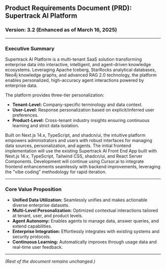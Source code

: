 ## **Product Requirements Document (PRD): Supertrack AI Platform**

### **Version: 3.2 (Enhanced as of March 16, 2025\)**

---

### **Executive Summary**

Supertrack AI Platform is a multi-tenant SaaS solution transforming enterprise data into interactive, intelligent, and agent-driven knowledge ecosystems. Leveraging Apache Iceberg, StarRocks analytical databases, Neo4j knowledge graphs, and advanced RAG 2.0 technology, the platform enables personalized, high-accuracy agent interactions powered by enterprise data.

The platform provides three-tier personalization:

* **Tenant-Level:** Company-specific terminology and data context.  
* **User-Level:** Response personalization based on explicit/inferred user preferences.  
* **Product-Level:** Cross-tenant industry insights ensuring continuous learning and strict data isolation.

Built on Next.js 14.x, TypeScript, and shadcn/ui, the intuitive platform empowers administrators and users with robust interfaces for managing data sources, personalization, and agents. The initial frontend implementation will use the existing Supertrack AI Front End App built with Next.js 14.x, TypeScript, Tailwind CSS, shadcn/ui, and React Server Components. Development will continue using Cursor.ai to integrate frontend enhancements seamlessly with backend improvements, leveraging the "vibe coding" methodology for rapid iteration.

---

### **Core Value Proposition**

* **Unified Data Utilization:** Seamlessly unifies and makes actionable diverse enterprise datasets.  
* **Multi-Level Personalization:** Optimized contextual interactions tailored at tenant, user, and product levels.  
* **Agent Autonomy:** Enables agents to manage data, answer queries, and extend capabilities.  
* **Enterprise Integration:** Effortlessly integrates with existing systems and security protocols.  
* **Continuous Learning:** Automatically improves through usage data and real-time user feedback.

---

*(Rest of the document remains unchanged.)*

